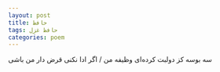 ```yaml
---
layout: post
title: حافظ
tags: حافظ غزل
categories: poem
---
```


سه بوسه کز دولبت کرده‌ای وظیفه من / اگر ادا نکنی قرض دار من باشی
